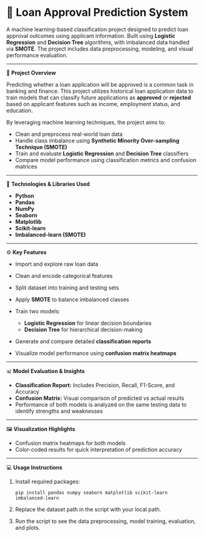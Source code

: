 # 🏦 **Loan Approval Prediction System**

A machine learning-based classification project designed to predict loan approval outcomes using applicant information. Built using **Logistic Regression** and **Decision Tree** algorithms, with imbalanced data handled via **SMOTE**. The project includes data preprocessing, modeling, and visual performance evaluation.

---

📌 **Project Overview**

Predicting whether a loan application will be approved is a common task in banking and finance. This project utilizes historical loan application data to train models that can classify future applications as **approved** or **rejected** based on applicant features such as income, employment status, and education.

By leveraging machine learning techniques, the project aims to:

* Clean and preprocess real-world loan data
* Handle class imbalance using **Synthetic Minority Over-sampling Technique (SMOTE)**
* Train and evaluate **Logistic Regression** and **Decision Tree** classifiers
* Compare model performance using classification metrics and confusion matrices

---

🧠 **Technologies & Libraries Used**

* **Python**
* **Pandas**
* **NumPy**
* **Seaborn**
* **Matplotlib**
* **Scikit-learn**
* **Imbalanced-learn (SMOTE)**

---

⚙️ **Key Features**

* Import and explore raw loan data
* Clean and encode categorical features
* Split dataset into training and testing sets
* Apply **SMOTE** to balance imbalanced classes
* Train two models:

  * **Logistic Regression** for linear decision boundaries
  * **Decision Tree** for hierarchical decision-making
* Generate and compare detailed **classification reports**
* Visualize model performance using **confusion matrix heatmaps**

---

📊 **Model Evaluation & Insights**

* **Classification Report:** Includes Precision, Recall, F1-Score, and Accuracy
* **Confusion Matrix:** Visual comparison of predicted vs actual results
* Performance of both models is analyzed on the same testing data to identify strengths and weaknesses

---

🖼️ **Visualization Highlights**

* Confusion matrix heatmaps for both models
* Color-coded results for quick interpretation of prediction accuracy

---

💻 **Usage Instructions**

1. Install required packages:

   ```
   pip install pandas numpy seaborn matplotlib scikit-learn imbalanced-learn
   ```

2. Replace the dataset path in the script with your local path.

3. Run the script to see the data preprocessing, model training, evaluation, and plots.
